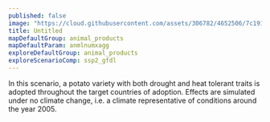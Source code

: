 ```yaml
---
published: false
image: "https://cloud.githubusercontent.com/assets/306782/4652506/7c191516-54a5-11e4-8b51-5e9a8c363c4b.png"
title: Untitled
mapDefaultGroup: animal_products
mapDefaultParam: anmlnumxagg
exploreDefaultGroup: animal_products
exploreScenarioComp: ssp2_gfdl
---
```


In this scenario, a potato variety with both drought and heat tolerant traits is adopted throughout the target countries of adoption. Effects are simulated under no climate change, i.e. a climate representative of conditions around the year 2005.